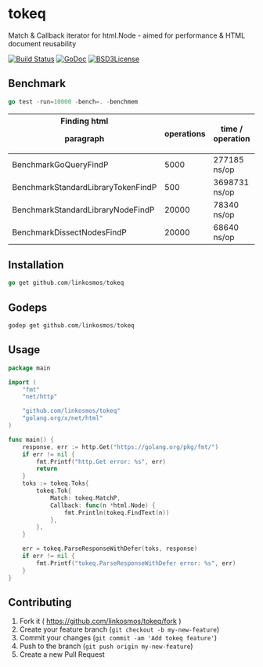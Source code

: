 # tokeq
Match &amp; Callback iterator for html.Node - aimed for performance &amp; HTML document reusability

[![Build Status](https://travis-ci.org/linkosmos/tokeq.svg?branch=master)](https://travis-ci.org/linkosmos/tokeq)
[![GoDoc](http://godoc.org/github.com/linkosmos/tokeq?status.svg)](http://godoc.org/github.com/linkosmos/tokeq)
[![BSD3License](http://img.shields.io/badge/license-BSD3-blue.svg)](http://opensource.org/licenses/BSD-3-Clause)

## Benchmark

```go
go test -run=10000 -bench=. -benchmem
```

Finding html <p> paragraph                 | operations | time / operation | Bytes / operation | allocations / operation
------------------------------------------ | ---------- | ---------------- | ----------------- | ------------------------
BenchmarkGoQueryFindP                      |     5000   |   277185 ns/op   |  46059 B/op       |   929 allocs/op
BenchmarkStandardLibraryTokenFindP         |      500   |  3698731 ns/op   | 291695 B/op       |  9240 allocs/op
BenchmarkStandardLibraryNodeFindP          |    20000   |    78340 ns/op   |     64 B/op       |     0 allocs/op
BenchmarkDissectNodesFindP                 |    20000   |    68640 ns/op   |     64 B/op       |     0 allocs/op

## Installation

```go
go get github.com/linkosmos/tokeq
```

## Godeps

```go
godep get github.com/linkosmos/tokeq
```

## Usage

```go
package main

import (
	"fmt"
	"net/http"

	"github.com/linkosmos/tokeq"
	"golang.org/x/net/html"
)

func main() {
	response, err := http.Get("https://golang.org/pkg/fmt/")
	if err != nil {
		fmt.Printf("http.Get error: %s", err)
		return
	}
	toks := tokeq.Toks{
		tokeq.Tok{
			Match: tokeq.MatchP,
			Callback: func(n *html.Node) {
				fmt.Println(tokeq.FindText(n))
			},
		},
	}

	err = tokeq.ParseResponseWithDefer(toks, response)
	if err != nil {
		fmt.Printf("tokeq.ParseResponseWithDefer error: %s", err)
	}
}
```

## Contributing

1. Fork it ( https://github.com/linkosmos/tokeq/fork )
2. Create your feature branch (`git checkout -b my-new-feature`)
3. Commit your changes (`git commit -am 'Add tokeq feature'`)
4. Push to the branch (`git push origin my-new-feature`)
5. Create a new Pull Request
